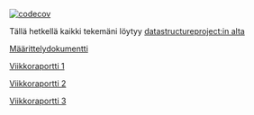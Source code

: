 [![codecov](https://codecov.io/gh/ArtKoski/chessBot/branch/master/graph/badge.svg?token=7OF4D55JQ9)](https://codecov.io/gh/ArtKoski/chessBot)


Tällä hetkellä kaikki tekemäni löytyy [datastructureproject:in alta](https://github.com/ArtKoski/chessBot/tree/master/src/main/java/datastructureproject)

[Määrittelydokumentti](https://github.com/ArtKoski/chessBot/tree/master/documentation/tekoäly/Määrittelydokumentti.md)
  
[Viikkoraportti 1](https://github.com/ArtKoski/chessBot/tree/master/documentation/tekoäly/viikkoraportti1.md)
  
[Viikkoraportti 2](https://github.com/ArtKoski/chessBot/blob/master/documentation/tekoäly/viikkoraportti2.md)

[Viikkoraportti 3](https://github.com/ArtKoski/chessBot/blob/master/documentation/tekoäly/viikkoraportti3.md)




